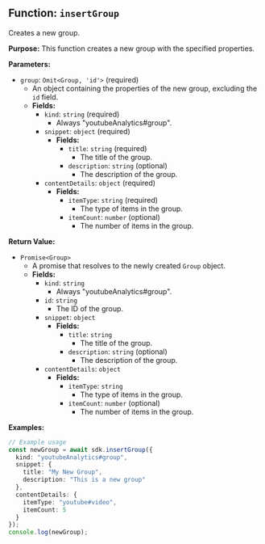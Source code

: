 ## Function: `insertGroup`

Creates a new group.

**Purpose:**
This function creates a new group with the specified properties.

**Parameters:**

- `group`: `Omit<Group, 'id'>` (required)
  - An object containing the properties of the new group, excluding the `id` field.
  - **Fields:**
    - `kind`: `string` (required)
      - Always "youtubeAnalytics#group".
    - `snippet`: `object` (required)
      - **Fields:**
        - `title`: `string` (required)
          - The title of the group.
        - `description`: `string` (optional)
          - The description of the group.
    - `contentDetails`: `object` (required)
      - **Fields:**
        - `itemType`: `string` (required)
          - The type of items in the group.
        - `itemCount`: `number` (optional)
          - The number of items in the group.

**Return Value:**

- `Promise<Group>`
  - A promise that resolves to the newly created `Group` object.
  - **Fields:**
    - `kind`: `string`
      - Always "youtubeAnalytics#group".
    - `id`: `string`
      - The ID of the group.
    - `snippet`: `object`
      - **Fields:**
        - `title`: `string`
          - The title of the group.
        - `description`: `string` (optional)
          - The description of the group.
    - `contentDetails`: `object`
      - **Fields:**
        - `itemType`: `string`
          - The type of items in the group.
        - `itemCount`: `number` (optional)
          - The number of items in the group.

**Examples:**

```typescript
// Example usage
const newGroup = await sdk.insertGroup({
  kind: "youtubeAnalytics#group",
  snippet: {
    title: "My New Group",
    description: "This is a new group"
  },
  contentDetails: {
    itemType: "youtube#video",
    itemCount: 5
  }
});
console.log(newGroup);
```